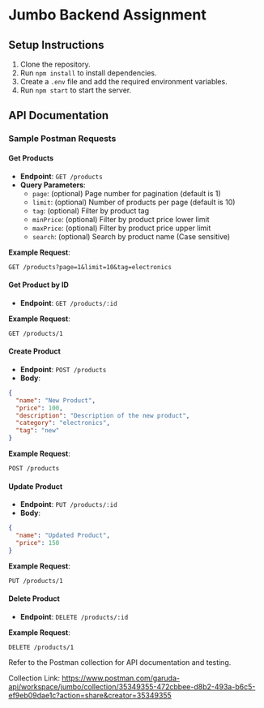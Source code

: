 # Jumbo Backend Assignment

## Setup Instructions

1. Clone the repository.
2. Run `npm install` to install dependencies.
3. Create a `.env` file and add the required environment variables.
4. Run `npm start` to start the server.

## API Documentation

### Sample Postman Requests

#### Get Products
- **Endpoint**: `GET /products`
- **Query Parameters**:
  - `page`: (optional) Page number for pagination (default is 1)
  - `limit`: (optional) Number of products per page (default is 10)
  - `tag`: (optional) Filter by product tag
  - `minPrice`: (optional) Filter by product price lower limit
  - `maxPrice`: (optional) Filter by product price upper limit
  - `search`: (optional) Search by product name (Case sensitive)

**Example Request**:
```
GET /products?page=1&limit=10&tag=electronics
```

#### Get Product by ID
- **Endpoint**: `GET /products/:id`

**Example Request**:
```
GET /products/1
```

#### Create Product
- **Endpoint**: `POST /products`
- **Body**:
```json
{
  "name": "New Product",
  "price": 100,
  "description": "Description of the new product",
  "category": "electronics",
  "tag": "new"
}
```

**Example Request**:
```
POST /products
```

#### Update Product
- **Endpoint**: `PUT /products/:id`
- **Body**:
```json
{
  "name": "Updated Product",
  "price": 150
}
```

**Example Request**:
```
PUT /products/1
```

#### Delete Product
- **Endpoint**: `DELETE /products/:id`

**Example Request**:
```
DELETE /products/1
```

Refer to the Postman collection for API documentation and testing.

Collection Link: https://www.postman.com/garuda-api/workspace/jumbo/collection/35349355-472cbbee-d8b2-493a-b6c5-ef9eb09dae1c?action=share&creator=35349355
